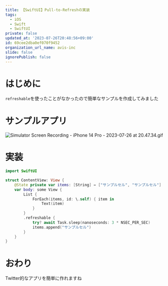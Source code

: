 ```yaml
---
title: 【SwiftUI】Pull-to-Refreshの実装
tags:
  - iOS
  - Swift
  - SwiftUI
private: false
updated_at: '2023-07-26T20:48:56+09:00'
id: 69cee2dba0ef070f9452
organization_url_name: avis-inc
slide: false
ignorePublish: false
---
```

# はじめに
`refreshable`を使ったことがなかったので簡単なサンプルを作成してみました

# サンプルアプリ
![Simulator Screen Recording - iPhone 14 Pro - 2023-07-26 at 20.47.34.gif](https://qiita-image-store.s3.ap-northeast-1.amazonaws.com/0/1745371/1cd3da1a-8140-90ea-9f4b-9df849d9a4a8.gif)

# 実装
```swift
import SwiftUI

struct ContentView: View {
    @State private var items: [String] = ["サンプルセル", "サンプルセル"]
    var body: some View {
        List {
            ForEach(items, id: \.self) { item in
                Text(item)
            }
        }
        .refreshable {
            try? await Task.sleep(nanoseconds: 3 * NSEC_PER_SEC)
            items.append("サンプルセル")
        }
    }
}
```

# おわり
Twitter的なアプリを簡単に作れますね

